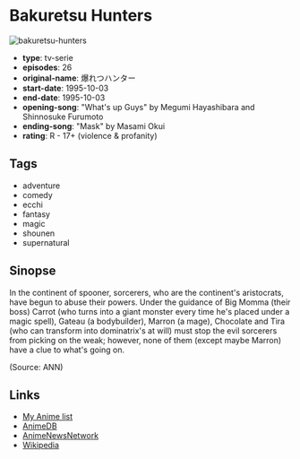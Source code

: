 # Bakuretsu Hunters

![bakuretsu-hunters](https://cdn.myanimelist.net/images/anime/1607/96463.jpg)

-   **type**: tv-serie
-   **episodes**: 26
-   **original-name**: 爆れつハンター
-   **start-date**: 1995-10-03
-   **end-date**: 1995-10-03
-   **opening-song**: "What's up Guys" by Megumi Hayashibara and Shinnosuke Furumoto
-   **ending-song**: "Mask" by Masami Okui
-   **rating**: R - 17+ (violence & profanity)

## Tags

-   adventure
-   comedy
-   ecchi
-   fantasy
-   magic
-   shounen
-   supernatural

## Sinopse

In the continent of spooner, sorcerers, who are the continent's aristocrats, have begun to abuse their powers. Under the guidance of Big Momma (their boss) Carrot (who turns into a giant monster every time he's placed under a magic spell), Gateau (a bodybuilder), Marron (a mage), Chocolate and Tira (who can transform into dominatrix's at will) must stop the evil sorcerers from picking on the weak; however, none of them (except maybe Marron) have a clue to what's going on.

(Source: ANN)

## Links

-   [My Anime list](https://myanimelist.net/anime/495/Bakuretsu_Hunters)
-   [AnimeDB](http://anidb.info/perl-bin/animedb.pl?show=anime&aid=701)
-   [AnimeNewsNetwork](http://www.animenewsnetwork.com/encyclopedia/anime.php?id=85)
-   [Wikipedia](http://en.wikipedia.org/wiki/Bakuretsu_Hunter)
